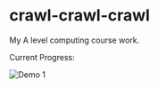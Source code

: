 # crawl-crawl-crawl
My A level computing course work.

Current Progress:

![Demo 1](https://github.com/Xriss-Xross/crawl-crawl-crawl/assets/85576065/b30ec68a-6a2b-402c-83b5-144c11c798e9)
